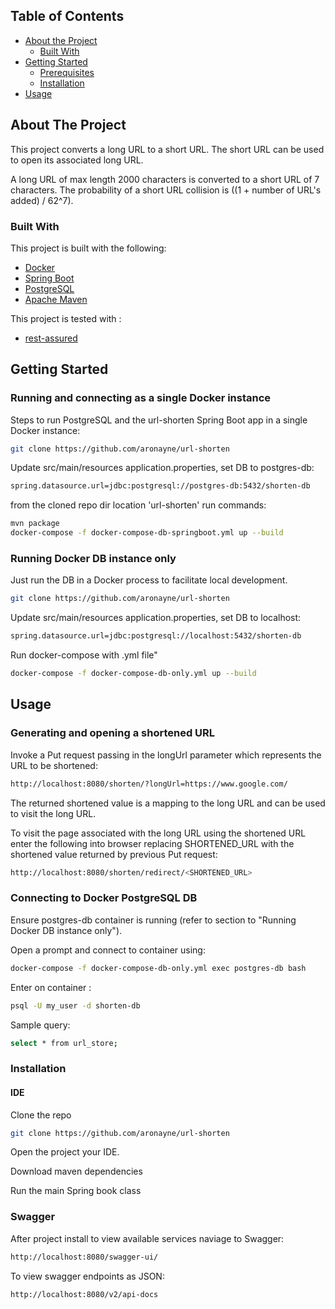 
## Table of Contents

* [About the Project](#about-the-project)
  * [Built With](#built-with)
* [Getting Started](#getting-started)
  * [Prerequisites](#prerequisites)
  * [Installation](#installation)
* [Usage](#usage)



<!-- ABOUT THE PROJECT -->
## About The Project

This project converts a long URL to a short URL. The short URL can be used to open its associated long URL.


A long URL of max length 2000 characters is converted to a short URL of 7 characters. The probability of a short URL collision is ((1 + number of URL's added) / 62^7).


### Built With

This project is built with the following:

* [Docker](https://www.docker.com/)
* [Spring Boot](https://spring.io/projects/spring-boot)
* [PostgreSQL](https://www.postgresql.org/)
* [Apache Maven](https://maven.apache.org/)

This project is tested with :

* [rest-assured](http://rest-assured.io/)
  
## Getting Started

### Running and connecting as a single Docker instance

Steps to run PostgreSQL and the url-shorten Spring Boot app in a single Docker instance:

```sh
git clone https://github.com/aronayne/url-shorten
```

Update src/main/resources application.properties, set DB to postgres-db: 
```sh
spring.datasource.url=jdbc:postgresql://postgres-db:5432/shorten-db
```

from the cloned repo dir location 'url-shorten' run commands:
```sh
mvn package
docker-compose -f docker-compose-db-springboot.yml up --build
```

### Running Docker DB instance only 

Just run the DB in a Docker process to facilitate local development.

```sh
git clone https://github.com/aronayne/url-shorten
```

Update src/main/resources application.properties, set DB to localhost: 
```sh
spring.datasource.url=jdbc:postgresql://localhost:5432/shorten-db
```

Run docker-compose with .yml file"
```sh
docker-compose -f docker-compose-db-only.yml up --build
```

## Usage

### Generating and opening a shortened URL

Invoke a Put request passing in the longUrl parameter which represents the URL to be shortened:

```sh
http://localhost:8080/shorten/?longUrl=https://www.google.com/
```

The returned shortened value is a mapping to the long URL and can be used to visit the long URL.

To visit the page associated with the long URL using the shortened URL enter the following into browser replacing SHORTENED_URL with the shortened value returned by previous Put request:

```sh
http://localhost:8080/shorten/redirect/<SHORTENED_URL>
```

### Connecting to Docker PostgreSQL DB

Ensure postgres-db container is running (refer to section to "Running Docker DB instance only"). 

Open a prompt and connect to container using: 
```sh
docker-compose -f docker-compose-db-only.yml exec postgres-db bash
```

Enter on container :

```sh
psql -U my_user -d shorten-db
```

Sample query: 
```sh
select * from url_store;
```

### Installation

#### IDE

Clone the repo
```sh
git clone https://github.com/aronayne/url-shorten
```

Open the project your IDE.

Download maven dependencies

Run the main Spring book class

### Swagger

After project install to view available services naviage to Swagger: 
```sh
http://localhost:8080/swagger-ui/ 
```

To view swagger endpoints as JSON: 
```sh
http://localhost:8080/v2/api-docs
```






